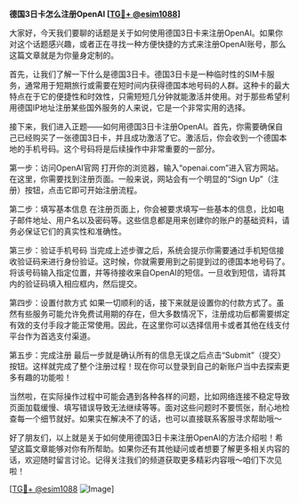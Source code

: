 **德国3日卡怎么注册OpenAI [[TG💪+ @esim1088](https://t.me/s/esim1088)]**

大家好，今天我们要聊的话题是关于如何使用德国3日卡来注册OpenAI。如果你对这个话题感兴趣，或者正在寻找一种方便快捷的方式来注册OpenAI账号，那么这篇文章就是为你量身定制的。

首先，让我们了解一下什么是德国3日卡。德国3日卡是一种临时性的SIM卡服务，通常用于短期旅行或需要在短时间内获得德国本地号码的人群。这种卡的最大特点在于它的便捷性和时效性，只需短短几分钟就能激活并使用。对于那些希望利用德国IP地址注册某些国外服务的人来说，它是一个非常实用的选择。

接下来，我们进入正题——如何用德国3日卡注册OpenAI。首先，你需要确保自己已经购买了一张德国3日卡，并且成功激活了它。激活后，你会收到一个德国本地的手机号码。这个号码将是后续操作中非常重要的一部分。

第一步：访问OpenAI官网
打开你的浏览器，输入“openai.com”进入官方网站。在这里，你需要找到注册页面。一般来说，网站会有一个明显的“Sign Up”（注册）按钮，点击它即可开始注册流程。

第二步：填写基本信息
在注册页面上，你会被要求填写一些基本的信息，比如电子邮件地址、用户名以及密码等。这些信息都是用来创建你的账户的基础资料，请务必保证它们的真实性和准确性。

第三步：验证手机号码
当完成上述步骤之后，系统会提示你需要通过手机短信接收验证码来进行身份验证。这时候，你就需要用到之前提到过的德国本地号码了。将该号码输入指定位置，并等待接收来自OpenAI的短信。一旦收到短信，请将其内的验证码填入相应框内，然后提交。

第四步：设置付款方式
如果一切顺利的话，接下来就是设置你的付款方式了。虽然有些服务可能允许免费试用期的存在，但大多数情况下，注册成功后都需要绑定有效的支付手段才能正常使用。因此，在这里你可以选择信用卡或者其他在线支付平台作为首选支付渠道。

第五步：完成注册
最后一步就是确认所有的信息无误之后点击“Submit”（提交）按钮。这样就完成了整个注册过程！现在你可以登录到自己的新账户当中去探索更多有趣的功能啦！

当然啦，在实际操作过程中可能会遇到各种各样的问题，比如网络连接不稳定导致页面加载缓慢、填写错误导致无法继续等等。面对这些问题时不要慌张，耐心地检查每一个细节就好。如果实在解决不了的话，也可以直接联系客服寻求帮助哦～

好了朋友们，以上就是关于如何使用德国3日卡来注册OpenAI的方法介绍啦！希望这篇文章能够对你有所帮助。如果你还有其他疑问或者想要了解更多相关内容的话，欢迎随时留言讨论。记得关注我们的频道获取更多精彩内容哦～咱们下次见啦！

[[TG💪+ @esim1088](https://t.me/s/esim1088) ![Image](https://i.postimg.cc/4NQfJmqS/Snipaste-2025-05-13-00-14-12.png)]
